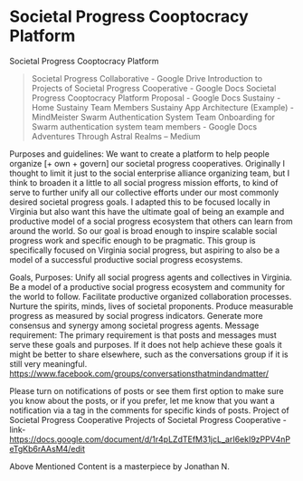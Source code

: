 # Societal Progress Cooptocracy Platform

Societal Progress Cooptocracy Platform
> Societal Progress Collaborative - Google Drive
> Introduction to Projects of Societal Progress Cooperative - Google Docs
> Societal Progress Cooptocracy Platform Proposal - Google Docs
> Sustainy - Home
> Sustainy Team Members
> Sustainy App  Architecture (Example) - MindMeister
> Swarm Authentication System Team
> Onboarding for Swarm authentication system team members - Google Docs
> Adventures Through Astral Realms – Medium

Purposes and guidelines: 
We want to create a platform to help people organize [+ own + govern] our societal progress cooperatives. Originally I thought to limit it just to the social enterprise alliance organizing team, but I think to broaden it a little to all social progress mission efforts, to kind of serve to further unify all our collective efforts under our most commonly desired societal progress goals. I adapted this to be focused locally in Virginia but also want this have the ultimate goal of being an example and productive model of a social progress ecosystem that others can learn from around the world. So our goal is broad enough to inspire scalable social progress work and specific enough to be pragmatic. This group is specifically focused on Virginia social progress, but aspiring to also be a model of a successful productive social progress ecosystems.

Goals, Purposes:
Unify all social progress agents and collectives in Virginia.
Be a model of a productive social progress ecosystem and community for the world to follow.
Facilitate productive organized collaboration processes.
Nurture the spirits, minds, lives of societal proponents.
Produce measurable progress as measured by social progress indicators.
Generate more consensus and synergy among societal progress agents.
Message requirement:
The primary requirement is that posts and messages must serve these goals and purposes. If it does not help achieve these goals it might be better to share elsewhere, such as the conversations group if it is still very meaningful. https://www.facebook.com/groups/conversationsthatmindandmatter/

Please turn on notifications of posts or see them first option to make sure you know about the posts, or if you prefer, let me know that you want a notification via a tag in the comments for specific kinds of posts.
Project of Societal Progress Cooperative
Projects of Societal Progress Cooperative -link-
https://docs.google.com/document/d/1r4pLZdTEfM31jcL_arI6ekI9zPPV4nPeTgKb6rAAsM4/edit

Above Mentioned Content is a masterpiece by Jonathan N. 

